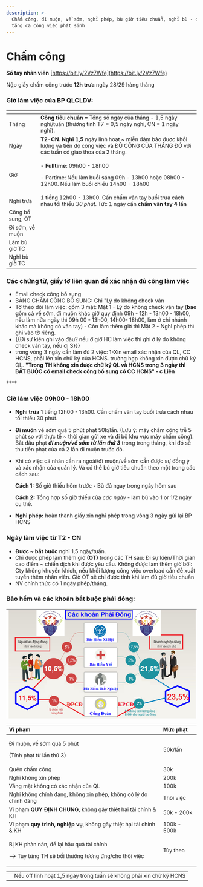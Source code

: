 ```yaml
---
description: >-
  Chấm công, đi muộn, về sớm, nghỉ phép, bù giờ tiêu chuẩn, nghỉ bù - do làm
  tăng ca công việc phát sinh
---
```


# Chấm công

**Số tay nhân viên** [https://bit.ly/2Vz7Wfe](https://bit.ly/2Vz7Wfe)

Nộp giấy chấm công trước **12h trưa** ngày 28/29 hàng tháng

### Giờ làm việc của BP QLCLDV:

<table>
  <thead>
    <tr>
      <th style="text-align:left"></th>
      <th style="text-align:left"></th>
    </tr>
  </thead>
  <tbody>
    <tr>
      <td style="text-align:left">Th&#xE1;ng</td>
      <td style="text-align:left"><b>C&#xF4;ng ti&#xEA;u chu&#x1EA9;n =</b> T&#x1ED5;ng s&#x1ED1; ng&#xE0;y
        c&#x1EE7;a th&#xE1;ng - 1,5 ng&#xE0;y ngh&#x1EC9;/tu&#x1EA7;n (th&#x1B0;&#x1EDD;ng
        t&#xED;nh T7 = 0,5 ng&#xE0;y ngh&#x1EC9;, CN = 1 ng&#xE0;y ngh&#x1EC9;).</td>
    </tr>
    <tr>
      <td style="text-align:left">Ng&#xE0;y</td>
      <td style="text-align:left"><b>T2-CN. Ngh&#x1EC9; 1,5</b> ng&#xE0;y linh ho&#x1EA1;t ~ mi&#x1EC5;n
        &#x111;&#x1EA3;m b&#x1EA3;o &#x111;&#x1B0;&#x1EE3;c kh&#x1ED1;i l&#x1B0;&#x1EE3;ng
        v&#xE0; ti&#x1EBF;n &#x111;&#x1ED9; c&#xF4;ng vi&#x1EC7;c v&#xE0; &#x110;&#x1EE6;
        C&#xD4;NG C&#x1EE6;A TH&#xC1;NG &#x110;&#xD3; v&#x1EDB;i c&#xE1;c tu&#x1EA7;n
        c&#xF3; giao thoa c&#x1EE7;a 2 th&#xE1;ng.</td>
    </tr>
    <tr>
      <td style="text-align:left">Gi&#x1EDD;</td>
      <td style="text-align:left">
        <p>- <b>Fulltime</b>: 09h00 - 18h00</p>
        <p>- Partime: N&#x1EBF;u l&#xE0;m bu&#x1ED5;i s&#xE1;ng 09h - 13h00 ho&#x1EB7;c
          08h00 - 12h00. N&#x1EBF;u l&#xE0;m bu&#x1ED5;i chi&#x1EC1;u 14h00 - 18h00</p>
      </td>
    </tr>
    <tr>
      <td style="text-align:left">Ngh&#x1EC9; tr&#x1B0;a</td>
      <td style="text-align:left">1 ti&#xEA;&#x301;ng 12h00 - 13h00. C&#xE2;&#x300;n ch&#xE2;&#x301;m v&#xE2;n
        tay bu&#xF4;&#x309;i tr&#x1B0;a ca&#x301;ch nhau t&#xF4;&#x301;i thi&#xEA;&#x309;u<em> 30 phu&#x301;t</em>.
        T&#x1EE9;c 1 ng&#xE0;y c&#x1EA7;n <b>ch&#x1EA5;m v&#xE2;n tay 4 l&#x1EA7;n</b>
      </td>
    </tr>
    <tr>
      <td style="text-align:left">C&#xF4;ng b&#x1ED5; sung, OT</td>
      <td style="text-align:left"></td>
    </tr>
    <tr>
      <td style="text-align:left">&#x110;i s&#x1EDB;m, v&#x1EC1; mu&#x1ED9;n</td>
      <td style="text-align:left"></td>
    </tr>
    <tr>
      <td style="text-align:left">L&#xE0;m b&#xF9; gi&#x1EDD; TC</td>
      <td style="text-align:left"></td>
    </tr>
    <tr>
      <td style="text-align:left">Ngh&#x1EC9; b&#xF9; gi&#x1EDD; TC</td>
      <td style="text-align:left"></td>
    </tr>
  </tbody>
</table>

### Các chứng từ, giấy tờ liên quan để xác nhận đủ công làm việc

* Email check công bổ sung
* BẢNG CHẤM CÔNG BỔ SUNG: Ghi "Lý do không check vân 
* Tờ theo dõi làm việc: gồm 3 mặt: Mặt 1 - Lý do không check vân tay \(**bao g**ồm cả về sớm, đi muộn khác giờ quy định 09h - 12h - 13h00 - 18h00, nếu làm nửa ngày thì 09h 00 - 13h00, 14h00- 18h00, làm ở chi nhánh khác mà không có vân tay\) - Còn làm thêm giờ thì Mặt 2 - Nghỉ phép thì ghi vào tờ riêng. 
* {{Đi sự kiện ghi vào đâu? nếu ở giờ HC làm việc thì ghi ở lý do không check vân tay, nếu đi S}}}
* trong vòng 3 ngày cần làm đủ 2 việc: 1-Xin email xác nhận của QL, CC HCNS,  phải lên xin chữ ký của HCNS. trường hợp không xin được chữ ký QL. **"Trong TH không xin được chữ ký QL và HCNS trong 3 ngày thì BẮT BUỘC  có email check công bổ sung có CC HCNS" - c Liên**



\*\*\*\*

### Giờ làm việc 09h00 - 18h00

* **Nghỉ trưa** 1 tiếng 12h00 - 13h00. Cần chấm vân tay buổi trưa cách nhau tối thiểu 30 phút.
* **Đi muộn** về sớm quá 5 phút phạt 50k/lần. \(Lưu ý: máy chấm công trễ 5 phút so với thực tế ~ thời gian gửi xe và đi bộ khu vực máy chấm công\). Bắt đầu phạt _**đi muộn/về sớm từ lần thứ 3**_ trong trong tháng, khi đó sẽ thu tiền phạt của cả 2 lần đi muộn trước đó.
* Khi có việc cá nhân cần ra ngoài/đi muộn/về sớm cần được sự đồng ý và xác nhận của quản lý. Và có thể bù giờ tiêu chuẩn theo một trong các cách sau:

  **Cách 1:** Số giờ thiếu hôm trước - Bù đủ ngay trong ngày hôm sau

  **Cách 2:** Tổng hợp số giờ thiếu của _các ngày_ - làm bù vào 1 or 1/2 ngày cụ thể.

* **Nghỉ phép:** hoàn thành giấy xin nghỉ phép trong vòng 3 ngày gửi lại BP HCNS

### Ngày làm việc từ T2 - CN 

* **Được ~ bắt buộc** nghỉ 1,5 ngày/tuần.
* Chỉ được phép làm thêm giờ **\(OT\)** trong các TH sau: Đi sự kiện/Thời gian cao điểm ~ chiến dịch khi được yêu cầu. Không được làm thêm giờ bởi: Cty không khuyến khích, nếu khối lượng công việc overload cần đề xuất tuyển thêm nhân viên. Giờ OT sẽ chỉ được tính khi làm đủ giờ tiêu chuẩn
* NV chính thức có 1 ngày phép/tháng.

### Bảo hểm và các khoản bắt buộc phải đóng:

![](../../.gitbook/assets/screenshot_12%20%281%29.png)

<table>
  <thead>
    <tr>
      <th style="text-align:left">Vi pha&#x323;m</th>
      <th style="text-align:left">M&#x1B0;&#x301;c pha&#x323;t</th>
    </tr>
  </thead>
  <tbody>
    <tr>
      <td style="text-align:left">
        <p>&#x110;i mu&#xF4;&#x323;n, v&#xEA;&#x300; s&#x1A1;&#x301;m qua&#x301;
          5 phu&#x301;t</p>
        <p>(Ti&#x301;nh pha&#x323;t t&#x1B0;&#x300; l&#xE2;&#x300;n th&#x1B0;&#x301;
          3)</p>
      </td>
      <td style="text-align:left">
        <p>50k/l&#xE2;&#x300;n</p>
        <p></p>
      </td>
    </tr>
    <tr>
      <td style="text-align:left">Qu&#xEA;n ch&#xE2;&#x301;m c&#xF4;ng</td>
      <td style="text-align:left">30k</td>
    </tr>
    <tr>
      <td style="text-align:left">Nghi&#x309; kh&#xF4;ng xin phe&#x301;p</td>
      <td style="text-align:left">200k</td>
    </tr>
    <tr>
      <td style="text-align:left">V&#x103;&#x301;ng m&#x103;&#x323;t kh&#xF4;ng co&#x301; xa&#x301;c nh&#xE2;&#x323;n
        cu&#x309;a QL</td>
      <td style="text-align:left">100k</td>
    </tr>
    <tr>
      <td style="text-align:left">Nghi&#x309; kh&#xF4;ng chi&#x301;nh &#x111;a&#x301;ng, kh&#xF4;ng xin
        phe&#x301;p, kh&#xF4;ng co&#x301; ly&#x301; do chi&#x301;nh &#x111;a&#x301;ng</td>
      <td
      style="text-align:left">Th&#xF4;i vi&#xEA;&#x323;c</td>
    </tr>
    <tr>
      <td style="text-align:left">Vi pha&#x323;m <b>QUY &#x110;I&#x323;NH CHUNG</b>, kh&#xF4;ng g&#xE2;y
        thi&#xEA;&#x323;t ha&#x323;i ta&#x300;i chi&#x301;nh &amp; KH</td>
      <td style="text-align:left">50k - 200k</td>
    </tr>
    <tr>
      <td style="text-align:left">Vi pha&#x323;m <b>quy tri&#x300;nh, nghi&#xEA;&#x323;p vu&#x323;</b>, kh&#xF4;ng
        g&#xE2;y thi&#xEA;&#x323;t ha&#x323;i ta&#x300;i chi&#x301;nh &amp; KH</td>
      <td
      style="text-align:left">100k - 500k</td>
    </tr>
    <tr>
      <td style="text-align:left">
        <p>Bi&#x323; KH pha&#x300;n na&#x300;n, &#x111;&#xEA;&#x309; la&#x323;i h&#xE2;&#x323;u
          qua&#x309; ta&#x300;i chi&#x301;nh</p>
        <p>--&gt; Tu&#x300;y t&#x1B0;&#x300;ng TH se&#x303; b&#xF4;&#x300;i th&#x1B0;&#x1A1;&#x300;ng
          t&#x1B0;&#x1A1;ng &#x1B0;&#x301;ng/cho th&#xF4;i vi&#xEA;&#x323;c</p>
      </td>
      <td style="text-align:left">Tu&#x300;y theo</td>
    </tr>
  </tbody>
</table>



|  |  |
| :--- | :--- |
|  | Nếu off linh hoạt 1,5 ngày trong tuần sẽ không phải xin chữ ký HCNS |



